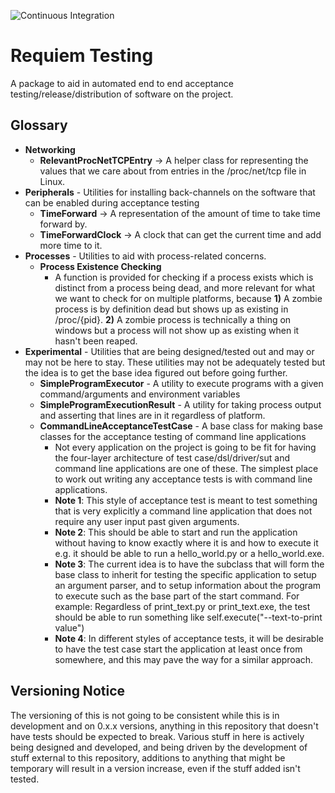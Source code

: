 ![Continuous Integration](https://github.com/RequiemWorld/requiem_testing/actions/workflows/continuous-integration.yml/badge.svg?no-cache)
# Requiem Testing
A package to aid in automated end to end acceptance testing/release/distribution of software on the project. 
## Glossary
- **Networking**
  - **RelevantProcNetTCPEntry** -> A helper class for representing the values that we care about from entries in the /proc/net/tcp file in Linux. 
- **Peripherals** - Utilities for installing back-channels on the software that can be enabled during acceptance testing
  - **TimeForward** -> A representation of the amount of time to take time forward by.
  - **TimeForwardClock** -> A clock that can get the current time and add more time to it.
- **Processes** - Utilities to aid with process-related concerns.
    - **Process Existence Checking**
        - A function is provided for checking if a process exists which is distinct from a process being dead, and more relevant for what we want to check for on multiple platforms, because **1)** A zombie process is by definition dead but shows up as existing in /proc/{pid}. **2)** A zombie process is technically a thing on windows but a process will not show up as existing when it hasn't been reaped.
- **Experimental** - Utilities that are being designed/tested out and may or may not be here to stay. These utilities may not be adequately tested but the idea is to get the base idea figured out before going further.
  - **SimpleProgramExecutor** - A utility to execute programs with a given command/arguments and environment variables
  - **SimpleProgramExecutionResult** - A utility for taking process output and asserting that lines are in it regardless of platform.
  - **CommandLineAcceptanceTestCase** - A base class for making base classes for the acceptance testing of command line applications
    - Not every application on the project is going to be fit for having the four-layer architecture of test case/dsl/driver/sut and command line applications are one of these. The simplest place to work out writing any acceptance tests is with command line applications.
    - **Note 1**: This style of acceptance test is meant to test something that is very explicitly a command line application that does not require any user input past given arguments. 
    - **Note 2**: This should be able to start and run the application without having to know exactly where it is and how to execute it e.g. it should be able to run a hello_world.py or a hello_world.exe.
    - **Note 3**: The current idea is to have the subclass that will form the base class to inherit for testing the specific application to setup an argument parser, and to setup information about the program to execute such as the base part of the start command. For example: Regardless of print_text.py or print_text.exe, the test should be able to run something like self.execute("--text-to-print value")
    - **Note 4**: In different styles of acceptance tests, it will be desirable to have the test case start the application at least once from somewhere, and this may pave the way for a similar approach.

## Versioning Notice

The versioning of this is not going to be consistent while this is in development and on 0.x.x versions, anything in this repository that doesn't have tests should be expected to break. Various stuff in here is actively being designed and developed, and being driven by the development of stuff external to this repository, additions to anything that might be temporary will result in a version increase, even if the stuff added isn't tested.
